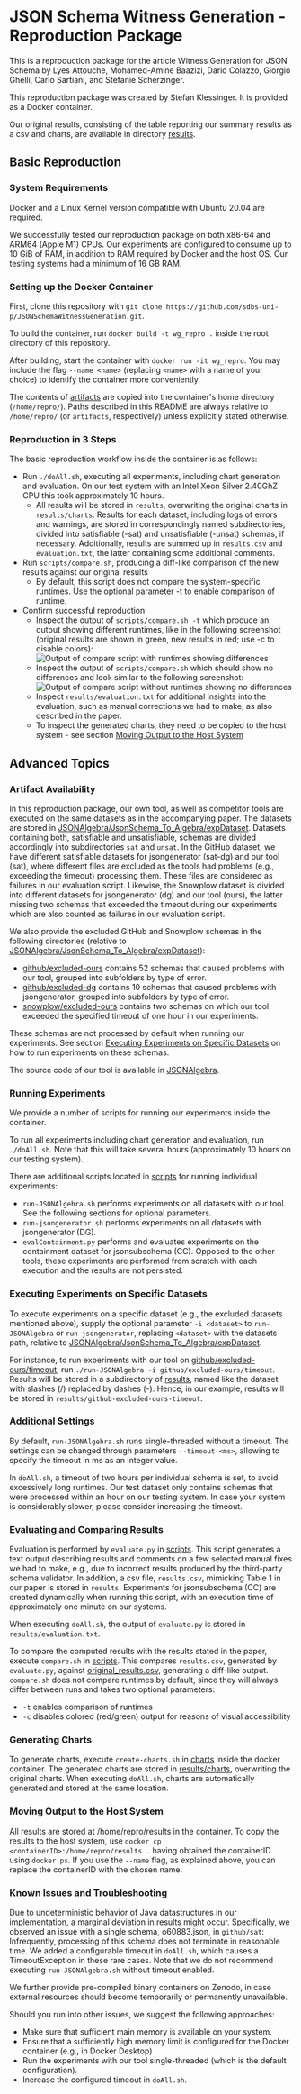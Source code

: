 # JSON Schema Witness Generation - Reproduction Package

This is a reproduction package for the article Witness Generation for JSON Schema
by Lyes Attouche, Mohamed-Amine Baazizi, Dario Colazzo, Giorgio Ghelli, Carlo Sartiani, and Stefanie Scherzinger.

This reproduction package was created by Stefan Klessinger.
It is provided as a Docker container.

Our original results, consisting of the table reporting our summary results as a csv and charts, are available in directory [results](artifacts/results). 

## Basic Reproduction
### System Requirements
Docker and a Linux Kernel version compatible with Ubuntu 20.04 are required.

We successfully tested our reproduction package on both x86-64 and ARM64 (Apple M1) CPUs. 
Our experiments are configured to consume up to 10 GiB of RAM, in addition to RAM required by Docker and the host OS. Our testing systems had a minimum of 16 GB RAM. 
### Setting up the Docker Container
First, clone this repository with 
``git clone https://github.com/sdbs-uni-p/JSONSchemaWitnessGeneration.git``. 

To build the container, run ``docker build -t wg_repro .`` inside the root directory of this repository.

After building, start the container with ``docker run -it wg_repro``. You may include the flag ``--name <name>`` (replacing ``<name>`` with a name of your choice) to identify the container more conveniently.

The contents of [artifacts](artifacts) are copied into the container's home directory (``/home/repro/``). Paths described in this README are always relative to ``/home/repro/`` (or ``artifacts``, respectively) unless explicitly stated otherwise.

### Reproduction in 3 Steps
The basic reproduction workflow inside the container is as follows:
* Run ``./doAll.sh``, executing all experiments, including chart generation and evaluation. On our test system with an Intel Xeon Silver 2.40GhZ CPU this took approximately 10 hours.
  * All results will be stored in ``results``, overwriting the original charts in ``results/charts``. Results for each dataset, including logs of errors and warnings, are stored in correspondingly named subdirectories, divided into satisfiable (-sat) and unsatisfiable (-unsat) schemas, if necessary. Additionally, results are summed up in ``results.csv`` and ``evaluation.txt``, the latter containing some additional comments. 
* Run ``scripts/compare.sh``, producing a diff-like comparison of the new results against our original results
  * By default, this script does not compare the system-specific runtimes. Use the optional parameter -t to enable comparison of runtime.
* Confirm successful reproduction:
    * Inspect the output of ``scripts/compare.sh -t`` which produce an output showing different runtimes, like in the following screenshot (original results are shown in green, new results in red; use -c to disable colors):
      ![Output of compare script with runtimes showing differences](supplements/compare-t.png "Compare output with runtime")
    * Inspect the output of ``scripts/compare.sh`` which should show no differences and look similar to the following screenshot:
      ![Output of compare script without runtimes showing no differences](supplements/compare.png "Compare output without runtime")
    * Inspect ``results/evaluation.txt`` for additional insights into the evaluation, such as manual corrections we had to make, as also described in the paper.
    * To inspect the generated charts, they need to be copied to the host system - see section [Moving Output to the Host System](#moving-output-to-the-host-system)

## Advanced Topics
### Artifact Availability
In this reproduction package, our own tool, as well as competitor tools are executed on the same datasets as in the accompanying paper. The datasets are stored in [JSONAlgebra/JsonSchema_To_Algebra/expDataset](artifacts/JSONAlgebra/JsonSchema_To_Algebra/expDataset). Datasets containing both, satisfiable and unsatisfiable, schemas are divided accordingly into subdirectories ``sat``  and ``unsat``. In the GitHub dataset, we have different satisfiable datasets for jsongenerator (sat-dg) and our tool (sat), where different files are excluded as the tools had problems (e.g., exceeding the timeout) processing them. These files are considered as failures in our evaluation script. Likewise, the Snowplow dataset is divided into different datasets for jsongenerator (dg) and our tool (ours), the latter missing two schemas that exceeded the timeout during our experiments which are also counted as failures in our evaluation script.

We also provide the excluded GitHub and Snowplow schemas in the following directories (relative to [JSONAlgebra/JsonSchema_To_Algebra/expDataset](artifacts/JSONAlgebra/JsonSchema_To_Algebra/expDataset)):
* [github/excluded-ours](artifacts/JSONAlgebra/JsonSchema_To_Algebra/expDataset/github/excluded-ours) contains 52 schemas that caused problems with our tool, grouped into subfolders by type of error.
* [github/excluded-dg](artifacts/JSONAlgebra/JsonSchema_To_Algebra/expDataset/github/excluded-dg) contains 10 schemas that caused problems with jsongenerator, grouped into subfolders by type of error.
* [snowplow/excluded-ours](artifacts/JSONAlgebra/JsonSchema_To_Algebra/expDataset/snowplow/excluded-ours) contains two schemas on which our tool exceeded the specified timeout of one hour in our experiments.

These schemas are not processed by default when running our experiments. See section [Executing Experiments on Specific Datasets](#executing-experiments-on-specific-datasets) on how to run experiments on these schemas.   

The source code of our tool is available in [JSONAlgebra](artifacts/JSONAlgebra).

### Running Experiments
We provide a number of scripts for running our experiments inside the container.

To run all experiments including chart generation and evaluation, run ``./doAll.sh``. Note that this will take several hours (approximately 10 hours on our testing system).

There are additional scripts located in [scripts](artifacts/scripts) for running individual experiments:
* ``run-JSONAlgebra.sh`` performs experiments on all datasets with our tool. See the following sections for optional parameters.
* ``run-jsongenerator.sh`` performs experiments on all datasets with jsongenerator (DG).
* ``evalContainment.py`` performs and evaluates experiments on the containment dataset for jsonsubschema (CC). Opposed to the other tools, these experiments are performed from scratch with each execution and the results are not persisted.

### Executing Experiments on Specific Datasets
To execute experiments on a specific dataset (e.g., the excluded datasets mentioned above), supply the optional parameter ``-i <dataset>`` to ``run-JSONAlgebra`` or ``run-jsongenerator``, replacing ``<dataset>`` with the datasets path, relative to [JSONAlgebra/JsonSchema_To_Algebra/expDataset](artifacts/JSONAlgebra/JsonSchema_To_Algebra/expDataset).

For instance, to run experiments with our tool on [github/excluded-ours/timeout](artifacts/JSONAlgebra/JsonSchema_To_Algebra/expDataset/github/excluded-ours/timeout), run ``./run-JSONAlgebra -i github/excluded-ours/timeout``. Results will be stored in a subdirectory of [results](artifacts/results), named like the dataset with slashes (/) replaced by dashes (-). Hence, in our example, results will be stored in ``results/github-excluded-ours-timeout``.

### Additional Settings
By default, ``run-JSONAlgebra.sh`` runs single-threaded without a timeout. The settings can be changed through parameters ``--timeout <ms>``, allowing to specify the timeout in ms as an integer value.

In ``doAll.sh``, a timeout of two hours per individual schema is set, to avoid excessively long runtimes. Our test dataset only contains schemas that were processed within an hour on our testing system. In case your system is considerably slower, please consider increasing the timeout.

### Evaluating and Comparing Results
Evaluation is performed by ``evaluate.py`` in [scripts](artifacts/scripts). This script generates a text output describing results and comments on a few selected manual fixes we had to make, e.g., due to incorrect results produced by the third-party schema validator. In addition, a csv file, ``results.csv``, mimicking Table 1 in our paper is stored in ``results``. Experiments for jsonsubschema (CC) are created dynamically when running this script, with an execution time of approximately one minute on our systems. 

When executing ``doAll.sh``, the output of ``evaluate.py`` is stored in ``results/evaluation.txt``.

To compare the computed results with the results stated in the paper, execute ``compare.sh`` in [scripts](artifactts/scripts). This compares ``results.csv``, generated by ``evaluate.py``, against [original_results.csv](artifacts/results/original_results.csv), generating a diff-like output. ``compare.sh`` does not compare runtimes by default, since they will always differ between runs and takes two optional parameters:
* ``-t`` enables comparison of runtimes
* ``-c`` disables colored (red/green) output for reasons of visual accessibility

### Generating Charts
To generate charts, execute ``create-charts.sh`` in [charts](artifacts/charts) inside the docker container. The generated charts are stored in [results/charts](artifacts/results/charts), overwriting the original charts. When executing ``doAll.sh``, charts are automatically generated and stored at the same location.

### Moving Output to the Host System

All results are stored at /home/repro/results in the container. To copy the results to the host system, use ``docker cp <containerID>:/home/repro/results .`` having obtained the containerID using ``docker ps``. If you use the ``--name`` flag, as explained above, you can replace the containerID with the chosen name.

### Known Issues and Troubleshooting
Due to undeterministic behavior of Java datastructures in our implementation, a marginal deviation in results might occur. Specifically, we observed an issue with a single schema, o60883.json, in ``github/sat``: Infrequently, processing of this schema does not terminate in reasonable time. We added a configurable timeout in ``doAll.sh``, which causes a TimeoutException in these rare cases. Note that we do not recommend executing ``run-JSONAlgebra.sh`` without timeout enabled.

We further provide pre-compiled binary containers on Zenodo, in case external resources should become temporarily or permanently unavailable.

Should you run into other issues, we suggest the following approaches:
  * Make sure that sufficient main memory is available on your system.
  * Ensure that a sufficiently high memory limit is configured for the Docker container (e.g., in Docker Desktop) 
  * Run the experiments with our tool single-threaded (which is the default configuration).
  * Increase the configured timeout in ``doAll.sh``.

